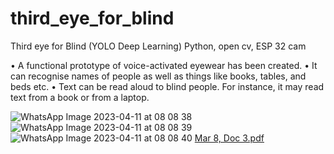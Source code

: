 # third_eye_for_blind
Third eye for Blind (YOLO Deep Learning)
Python, open cv, ESP 32 cam

• A functional prototype of voice-activated eyewear has been created.
• It can recognise names of people as well as things like books, tables, and beds 
etc.
• Text can be read aloud to blind people. For instance, it may read text from a book 
or from a laptop.


![WhatsApp Image 2023-04-11 at 08 08 38](https://user-images.githubusercontent.com/90372447/231041458-419bd39e-cd36-4cf7-8c4a-3d6dc322c20f.jpg)
![WhatsApp Image 2023-04-11 at 08 08 39](https://user-images.githubusercontent.com/90372447/231041478-3249187a-6859-4298-9d18-95a145e668b0.jpg)
![WhatsApp Image 2023-04-11 at 08 08 40](https://user-images.githubusercontent.com/90372447/231041494-7382cde5-863c-4459-82f9-421e7f0dcc34.jpg)
[Mar 8, Doc 3.pdf](https://github.com/chandra-kiran2002/third_eye_for_blind/files/11195844/Mar.8.Doc.3.pdf)
